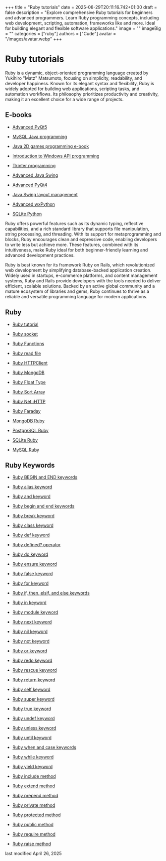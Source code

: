 +++
title = "Ruby tutorials"
date = 2025-08-29T20:11:16.742+01:00
draft = false
description = "Explore comprehensive Ruby tutorials for beginners and advanced programmers. Learn Ruby programming concepts, including web development, scripting, automation, frameworks like and more. Ideal for building elegant and flexible software applications."
image = ""
imageBig = ""
categories = ["ruby"]
authors = ["Cude"]
avatar = "/images/avatar.webp"
+++

# Ruby tutorials

Ruby is a dynamic, object-oriented programming language created by Yukihiro
"Matz" Matsumoto, focusing on simplicity, readability, and developer happiness.
Known for its elegant syntax and flexibility, Ruby is widely adopted for
building web applications, scripting tasks, and automation workflows. Its
philosophy prioritizes productivity and creativity, making it an excellent
choice for a wide range of projects.

## E-books

- [Advanced PyQt5](/ebooks/advancedpyqt5/)

- [MySQL Java programming](/ebooks/mysqljava/)

- [Java 2D games programming e-book](/ebooks/javagames/)

- [Introduction to Windows API programming](/ebooks/windowsapi/)

- [Tkinter programming](/ebooks/tkinter/)

- [Advanced Java Swing](/ebooks/advancedjavaswing/)

- [Advanced PyQt4](/ebooks/advancedpyqt4/)

- [Java Swing layout management](/ebooks/javaswinglayout/)

- [Advanced wxPython](/ebooks/advancedwxpython/)

- [SQLite Python](/ebooks/sqlitepython/)

Ruby offers powerful features such as its dynamic typing, reflective
capabilities, and a rich standard library that supports file manipulation,
string processing, and threading. With its support for metaprogramming and
blocks, Ruby encourages clean and expressive code, enabling developers to write
less but achieve more. These features, combined with its intuitiveness, make
Ruby ideal for both beginner-friendly learning and advanced development
practices.

Ruby is best known for its framework Ruby on Rails, which revolutionized web
development by simplifying database-backed application creation. Widely used in
startups, e-commerce platforms, and content management systems, Ruby and Rails
provide developers with the tools needed to deliver efficient, scalable
solutions. Backed by an active global community and a mature ecosystem of
libraries and gems, Ruby continues to thrive as a reliable and versatile
programming language for modern applications.

## Ruby

- [Ruby tutorial](/lang/rubytutorial/)

- [Ruby socket](/ruby/socket/)

- [Ruby Functions](/ruby/functions/)

- [Ruby read file](/ruby/readfile/)

- [Ruby HTTPClient](/ruby/httpclient/)

- [Ruby MongoDB](/ruby/mongodb/)

- [Ruby Float Type](/ruby/float-type/)

- [Ruby Sort Array](/ruby/sort-array/)

- [Ruby Net::HTTP](/ruby/nethttp/)

- [Ruby Faraday](/web/rubyfaraday/)

- [MongoDB Ruby](/ruby/mongodb/)

- [PostgreSQL Ruby](/db/postgresqlruby/)

- [SQLite Ruby](/db/sqliteruby/)

- [MySQL Ruby](/db/mysqlrubytutorial/)

## Ruby Keywords

- [Ruby BEGIN and END keywords](/ruby/begin-end-keywords/)

- [Ruby alias keyword](/ruby/alias-keyword/)

- [Ruby and keyword](/ruby/and-keyword/)

- [Ruby begin and end keywords](/ruby/begin-end-block-keywords/)

- [Ruby break keyword](/ruby/break-keyword/)

- [Ruby class keyword](/ruby/class-keyword/)

- [Ruby def keyword](/ruby/def-keyword/)

- [Ruby defined? operator](/ruby/defined-keyword/)

- [Ruby do keyword](/ruby/do-keyword/)

- [Ruby ensure keyword](/ruby/ensure-keyword/)

- [Ruby false keyword](/ruby/false-keyword/)

- [Ruby for keyword](/ruby/for-keyword/)

- [Ruby if, then, elsif, and else keywords](/ruby/if-then-elsif-else-keywords/)

- [Ruby in keyword](/ruby/in-keyword/)

- [Ruby module keyword](/ruby/module-keyword/)

- [Ruby next keyword](/ruby/next-keyword/)

- [Ruby nil keyword](/ruby/nil-keyword/)

- [Ruby not keyword](/ruby/not-keyword/)

- [Ruby or keyword](/ruby/or-keyword/)

- [Ruby redo keyword](/ruby/redo-keyword/)

- [Ruby rescue keyword](/ruby/rescue-keyword/)

- [Ruby return keyword](/ruby/return-keyword/)

- [Ruby self keyword](/ruby/self-keyword/)

- [Ruby super keyword](/ruby/super-keyword/)

- [Ruby true keyword](/ruby/true-keyword/)

- [Ruby undef keyword](/ruby/undef-keyword/)

- [Ruby unless keyword](/ruby/unless-keyword/)

- [Ruby until keyword](/ruby/until-keyword/)

- [Ruby when and case keywords](/ruby/when-case-keywords/)

- [Ruby while keyword](/ruby/while-keyword/)

- [Ruby yield keyword](/ruby/yield-keyword/)

- [Ruby include method](/ruby/include-keyword/)

- [Ruby extend method](/ruby/extend-keyword/)

- [Ruby prepend method](/ruby/prepend-keyword/)

- [Ruby private method](/ruby/private-keyword/)

- [Ruby protected method](/ruby/protected-keyword/)

- [Ruby public method](/ruby/public-keyword/)

- [Ruby require method](/ruby/require-keyword/)

- [Ruby raise method](/ruby/raise-keyword/)

last modified April 26, 2025
